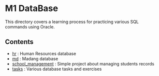 # M1 DataBase
This directory covers a learning process for practicing various SQL commands using Oracle.
## Contents
- [hr](hr) : Human Resources database
- [md](md) : Madang database
- [school_management](school_management) : Simple project about managing students records
- [tasks](tasks) : Various database tasks and exercises
